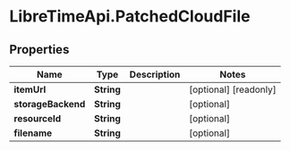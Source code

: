 # LibreTimeApi.PatchedCloudFile

## Properties

Name | Type | Description | Notes
------------ | ------------- | ------------- | -------------
**itemUrl** | **String** |  | [optional] [readonly] 
**storageBackend** | **String** |  | [optional] 
**resourceId** | **String** |  | [optional] 
**filename** | **String** |  | [optional] 


